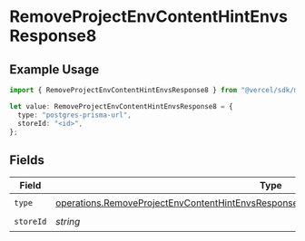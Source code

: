 # RemoveProjectEnvContentHintEnvsResponse8

## Example Usage

```typescript
import { RemoveProjectEnvContentHintEnvsResponse8 } from "@vercel/sdk/models/operations/removeprojectenv.js";

let value: RemoveProjectEnvContentHintEnvsResponse8 = {
  type: "postgres-prisma-url",
  storeId: "<id>",
};
```

## Fields

| Field                                                                                                                                                                                            | Type                                                                                                                                                                                             | Required                                                                                                                                                                                         | Description                                                                                                                                                                                      |
| ------------------------------------------------------------------------------------------------------------------------------------------------------------------------------------------------ | ------------------------------------------------------------------------------------------------------------------------------------------------------------------------------------------------ | ------------------------------------------------------------------------------------------------------------------------------------------------------------------------------------------------ | ------------------------------------------------------------------------------------------------------------------------------------------------------------------------------------------------ |
| `type`                                                                                                                                                                                           | [operations.RemoveProjectEnvContentHintEnvsResponse200ApplicationJSONResponseBody38Type](../../models/operations/removeprojectenvcontenthintenvsresponse200applicationjsonresponsebody38type.md) | :heavy_check_mark:                                                                                                                                                                               | N/A                                                                                                                                                                                              |
| `storeId`                                                                                                                                                                                        | *string*                                                                                                                                                                                         | :heavy_check_mark:                                                                                                                                                                               | N/A                                                                                                                                                                                              |